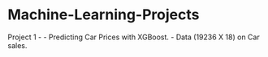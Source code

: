 # Machine-Learning-Projects
Project 1 -  - Predicting Car Prices with XGBoost. - Data (19236 X 18) on Car sales. 
